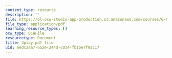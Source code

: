 ```yaml
---
content_type: resource
description: ''
file: https://ol-ocw-studio-app-production.s3.amazonaws.com/courses/6-042j-mathematics-for-computer-science-spring-2015/6edc2aa7652e244dc034fb1be7f92c17_e-yQFC6dACA.pdf
file_type: application/pdf
learning_resource_types: []
ocw_type: OCWFile
resourcetype: Document
title: 3play pdf file
uid: 6edc2aa7-652e-244d-c034-fb1be7f92c17
---
```

